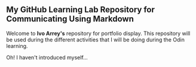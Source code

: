 ## My GitHub Learning Lab Repository for Communicating Using Markdown

Welcome to **Ivo Arrey's** repository for portfolio display. This repository will be used during the different activities that I will be doing during the Odin learning.

Oh! I haven't introduced myself...

